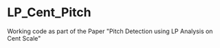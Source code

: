 # LP_Cent_Pitch
Working code as part of the Paper "Pitch Detection using LP Analysis on Cent Scale"
